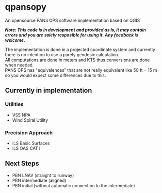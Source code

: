 # qpansopy
An opensource PANS OPS software implementation based on QGIS

***Note: This code is in development and provided as is, it may contain errors and you are solely resposible for using it. Any feedback is welcome.***

The implementation is done in a projected coordinate system and currently there is no intention to use a purely geodesic calculation.  
All computations are done in meters and KTS thus conversions are done when needed.  
PANS OPS has "equivalences" that are not really equivalent like 50 ft = 15 m so you would expect some differences due to this.

## Currently in implementation
### Utilities 
- VSS NPA
- Wind Spiral Utility
### Precision Approach
- ILS Basic Surfaces
- ILS OAS CAT I

## Next Steps 
- PBN LNAV (straight to runway)
- PBN intermediate (aligned)
- PBN initial (without automatic connection to the intermediate)
